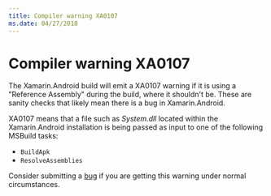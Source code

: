 ```yaml
---
title: Compiler warning XA0107
ms.date: 04/27/2018
---
```

# Compiler warning XA0107

The Xamarin.Android build will emit a XA0107 warning if it is using a "Reference
Assembly" during the build, where it shouldn't be.  These are sanity checks that
likely mean there is a bug in Xamarin.Android.

XA0107 means that a file such as *System.dll* located within the Xamarin.Android
installation is being passed as input to one of the following MSBuild tasks:

  * `BuildApk`
  * `ResolveAssemblies`

Consider submitting a [bug][bug] if you are getting this warning under normal
circumstances.

[bug]: https://github.com/xamarin/xamarin-android/wiki/Submitting-Bugs,-Feature-Requests,-and-Pull-Requests
